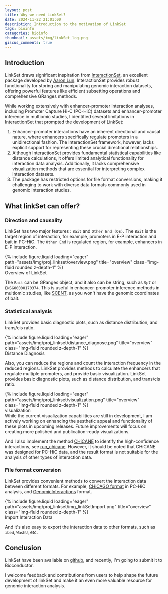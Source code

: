 ```yaml
---
layout: post
title: Why we need LinkSet?
date: 2024-11-22 21:01:00
description: Introduction to the motivation of LinkSet
tags: bioinfo
categories: bioinfo
thumbnail: assets/img/linkSet_log.png
giscus_comments: true
---
```

## Introduction

LinkSet draws significant inspiration from [InteractionSet](https://www.bioconductor.org/packages/release/bioc/html/InteractionSet.html), an excellent package developed by [Aaron Lun](https://github.com/LTLA). InteractionSet provides robust functionality for storing and manipulating genomic interaction datasets, offering powerful features like efficient subsetting operations and comprehensive GRanges methods.

While working extensively with enhancer-promoter interaction analyses, including Promoter Capture Hi-C (PC-HiC) datasets and enhancer-promoter inference in multiomic studies, I identified several limitations in InteractionSet that prompted the development of LinkSet:

1. Enhancer-promoter interactions have an inherent directional and causal nature, where enhancers specifically regulate promoters in a unidirectional fashion. The InteractionSet framework, however, lacks explicit support for representing these crucial directional relationships.
2. Although InteractionSet provides fundamental statistical capabilities like distance calculations, it offers limited analytical functionality for interaction data analysis. Additionally, it lacks comprehensive visualization methods that are essential for interpreting complex interaction datasets.
3. The package has restricted options for file format conversions, making it challenging to work with diverse data formats commonly used in genomic interaction studies.

## What linkSet can offer?

### Direction and causality

LinkSet has two major features : `Bait` and `Other End (OE)`. The `Bait` is the target region of interaction, for example, promoters in E-P interaction and bait in PC-HiC. The `Other End` is regulated region, for example, enhancers in E-P interaction.

<div class="row">
    <div class="col-sm mt-3 mt-md-0">
        {% include figure.liquid loading="eager" path="assets/img/proj_linkset/overview.png" title="overview" class="img-fluid rounded z-depth-1" %}
    </div>
</div>
<div class="caption">
    Overview of LinkSet
</div>

The `Bait` can be GRanges object, and it also can be string, such as `Sp7` or `ENSG00000170374`. This is useful in enhancer-promoter inference methods in multiomic studies, like [SCENT](https://www.nature.com/articles/s41588-024-01682-1), as you won't have the genomic coordinates of bait.

### Statistical analysis

LinkSet provides basic diagnostic plots, such as distance distribution, and trans/cis ratio.

<div class="row">
    <div class="col-sm mt-3 mt-md-0">
        {% include figure.liquid loading="eager" path="assets/img/proj_linkset/distance_diagnose.png" title="overview" class="img-fluid rounded z-depth-1" %}
    </div>
</div>
<div class="caption">
    Distance Diagnosis
</div>

Also, you can reduce the regions and count the interaction frequency in the reduced regions. LinkSet provides methods to calculate the enhancers that regulate multiple promoters, and provide basic visualization.
LinkSet provides basic diagnostic plots, such as distance distribution, and trans/cis ratio.

<div class="row">
    <div class="col-sm mt-3 mt-md-0">
        {% include figure.liquid loading="eager" path="assets/img/proj_linkset/visualization.png" title="overview" class="img-fluid rounded z-depth-1" %}
    </div>
</div>
<div class="caption">
    visualization
</div>
While the current visualization capabilities are still in development, I am actively working on enhancing the aesthetic appeal and functionality of these plots in upcoming releases. Future improvements will focus on creating more polished and publication-ready visualizations.

And I also implement the method [CHiCANE](https://www.nature.com/articles/s41596-021-00498-1) to identify the high-confidence interactions, see [run_chicane](https://gilberthan1011.github.io/linkSet/reference/chicane.html). However, it should be noted that CHiCANE was designed for PC-HiC data, and the result format is not suitable for the analysis of other types of interaction data.

### File format conversion

LinkSet provides convenient methods to convert the interaction data between different formats.  For example, [CHiCAGO format](https://www.bioconductor.org/packages/devel/bioc/vignettes/Chicago/inst/doc/Chicago.html) in PC-HiC analysis, and [GenomicInteractions](https://www.bioconductor.org/packages/release/bioc/html/GenomicInteractions.html) format.

<div class="row">
    <div class="col-sm mt-3 mt-md-0">
        {% include figure.liquid loading="eager" path="assets/img/proj_linkset/img_linkSetImport.png" title="overview" class="img-fluid rounded z-depth-1" %}
    </div>
</div>
<div class="caption">
    Import Interaction Data
</div>

And it's also easy to export the interaction data to other formats, such as `ibed`, `WashU`, etc.

## Conclusion

LinkSet have been avaliable on [github](https://github.com/Gilberthan1011/linkSet), and recently, I'm going to submit it to Bioconductor.

I welcome feedback and contributions from users to help shape the future development of linkSet and make it an even more valuable resource for genomic interaction analysis.
